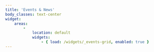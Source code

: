 ```yaml
---
title: 'Events & News'
body_classes: text-center
widget:
    areas:
        -
            location: default
            widgets:
                - { load: /widgets/_events-grid, enabled: true }
---
```


